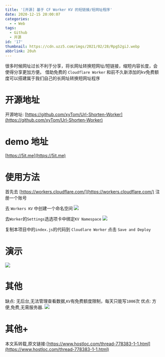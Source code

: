 ```yaml
---
title: '[开源] 基于 CF Worker KV 的短链接/短网址程序'
date: 2020-12-15 20:00:07
categories:
  - - Web
tags:
  - Github
  - 开源
id: '17'
thumbnail: https://cdn.uzz5.com/imgs/2021/02/28/Rpg52giJ.webp
abbrlink: 20uh
---
```



很多时候网址过长不利于分享，将长网址转换短网址/短链接，缩短内容长度，会使得分享更加方便。 借助免费的 `Cloudflare Worker` 和前不久新添加的kv免费额度可以搭建属于我们自己的长网址转换短网址程序

# 开源地址

开源地址: [https://github.com/xyTom/Url-Shorten-Worker](https://github.com/xyTom/Url-Shorten-Worker)

# demo 地址

[https://5it.me](https://5it.me)

# 使用方法

首先去 [https://workers.cloudflare.com/](https://workers.cloudflare.com/) 注册一个账号 

去 `Workers KV` 中创建一个命名空间 ![](https://cdn.uzz5.com/imgs/2021/02/28/K8FegBmx.webp) 

去`Worker`的`Settings`选选项卡中绑定`KV Namespace` ![](https://cdn.uzz5.com/imgs/2021/02/28/BYELjQFc.webp) 

复制本项目中的`index.js`的代码到 `Cloudlare Worker` 点击 `Save and Deploy`

# 演示

![](https://cdn.uzz5.com/imgs/2021/02/28/QVfEUSXR.webp)

# 其他

缺点: 无后台,无法管理查看数据,`KV`有免费额度限制，每天只能写`1000`次 优点: 方便,免费,无需服务器. ![](https://cdn.uzz5.com/imgs/2021/02/28/rTqvkNQQ.webp)

# 其他+

本文系转载,原文链接:[https://www.hostloc.com/thread-778383-1-1.html](https://www.hostloc.com/thread-778383-1-1.html)